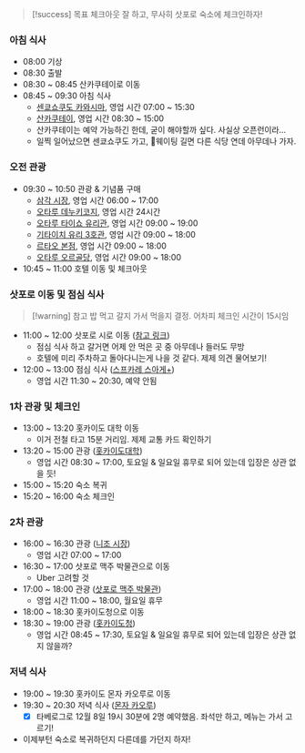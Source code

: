 > [!success] 목표
> 체크아웃 잘 하고, 무사히 삿포로 숙소에 체크인하자!
### 아침 식사
- 08:00 기상
- 08:30 출발
- 08:30 ~ 08:45 산카쿠테이로 이동
- 08:45 ~ 09:30 아침 식사 
	- [센쿄쇼쿠도 카와시마](https://www.google.com/maps/place/%EC%84%BC%EC%BF%84%EC%87%BC%EC%BF%A0%EB%8F%84+%EC%B9%B4%EC%99%80%EC%8B%9C%EB%A7%88/@43.1987866,140.9933179,19.4z/data=!3m1!5s0x5f0ae1ad1d6ca445:0x2685fe9a7ee778bf!4m11!1m3!2m2!1z7Lm07J207IS864-Z!6e5!3m6!1s0x5f0ae1ace0cebf5f:0xb2bce096bef20772!8m2!3d43.1987335!4d140.993758!15sCgzsubTsnbTshLzrj5laDyIN7Lm07J20IOyEvOuPmZIBDnNlYWZvb2RfbWFya2V04AEA!16s%2Fg%2F11f_z8_8_x?entry=ttu&g_ep=EgoyMDI0MTEyNC4xIKXMDSoASAFQAw%3D%3D), 영업 시간 07:00 ~ 15:30
	- [산카쿠테이](https://www.google.com/maps/place/%EC%82%B0%EC%B9%B4%EC%BF%A0%ED%85%8C%EC%9D%B4/@43.1989856,140.9889875,17z/data=!3m1!4b1!4m6!3m5!1s0x5f0ae1acdc5d6be7:0xf52496fc230faec5!8m2!3d43.1989857!4d140.9938584!16s%2Fg%2F11cjk2k9fh?entry=ttu&g_ep=EgoyMDI0MTEyNC4xIKXMDSoASAFQAw%3D%3D), 영업 시간 08:30 ~ 15:00
	- 산카쿠테이는 예약 가능하긴 한데, 굳이 해야할까 싶다. 사실상 오픈런이라...
	- 일찍 일어났으면 센쿄쇼쿠도 가고, 웨이팅 길면 다른 식당 연데 아무데나 가자.
### 오전 관광
- 09:30 ~ 10:50 관광 & 기념품 구매
	- [삼각 시장](https://www.google.com/maps/place/%EC%82%BC%EA%B0%81%EC%8B%9C%EC%9E%A5/@43.1990356,140.9914915,18z/data=!3m2!4b1!5s0x5f0ae1ace0935ed7:0x8bd08148f00eb454!4m6!3m5!1s0x5f0ae1acdc5d6be7:0xfdb67ce7ef454872!8m2!3d43.1990356!4d140.993927!16s%2Fg%2F11cjh_zn4b?entry=ttu&g_ep=EgoyMDI0MTEyNC4xIKXMDSoASAFQAw%3D%3D), 영업 시간 06:00 ~ 17:00
	- [오타루 데누키코지](https://www.google.com/maps/place/%EC%98%A4%ED%83%80%EB%A3%A8+%EB%8D%B0%EB%88%84%ED%82%A4%EC%BD%94%EC%A7%80/@43.1943984,141.0002722,16.07z/data=!3m1!5s0x5f0ae04d921fb22f:0xfb6660f5ec4d6b41!4m15!1m8!3m7!1s0x5f0ae05a8dc1ff03:0x729fd667601966fe!2z66W07YOA7JikIOuzuOygkA!8m2!3d43.191311!4d141.007433!10e2!16s%2Fg%2F11_p_wj_5!3m5!1s0x5f0ae056393feb71:0xec224c9ea67a4656!8m2!3d43.1972951!4d141.0028106!16s%2Fg%2F1hc508kly?entry=ttu&g_ep=EgoyMDI0MTEyNC4xIKXMDSoASAFQAw%3D%3D), 영업 시간 24시간
	- [오타루 타이쇼 유리관](https://www.google.com/maps/place/%EC%98%A4%ED%83%80%EB%A3%A8+%ED%83%80%EC%9D%B4%EC%87%BC+%EC%9C%A0%EB%A6%AC%EA%B4%80/@43.1943984,141.0002722,16.07z/data=!4m15!1m8!3m7!1s0x5f0ae05a8dc1ff03:0x729fd667601966fe!2z66W07YOA7JikIOuzuOygkA!8m2!3d43.191311!4d141.007433!10e2!16s%2Fg%2F11_p_wj_5!3m5!1s0x5f0ae04df430af23:0x5b969e696814e1be!8m2!3d43.1965013!4d141.0025481!16s%2Fg%2F1tf_n2ht?entry=ttu&g_ep=EgoyMDI0MTEyNC4xIKXMDSoASAFQAw%3D%3D), 영업 시간 09:00 ~ 19:00
	- [기타이치 유리 3호관](https://www.google.com/maps/place/%EA%B8%B0%ED%83%80%EC%9D%B4%EC%B9%98+%EC%9C%A0%EB%A6%AC+3%ED%98%B8%EA%B4%80/@43.1919914,141.0041602,16.4z/data=!3m1!5s0x5f0ae05aa03ccb99:0x298555767e9a9098!4m15!1m8!3m7!1s0x5f0ae05a8dc1ff03:0x729fd667601966fe!2z66W07YOA7JikIOuzuOygkA!8m2!3d43.191311!4d141.007433!10e2!16s%2Fg%2F11_p_wj_5!3m5!1s0x5f0ae05a9dc3ffff:0x9fde1cdddbdce4ae!8m2!3d43.1922675!4d141.007334!16s%2Fg%2F11cly76ttb?entry=ttu&g_ep=EgoyMDI0MTEyNC4xIKXMDSoASAFQAw%3D%3D), 영업 시간 09:00 ~ 18:00 
	- [르타오 본점](https://www.google.com/maps/place/%EB%A5%B4%ED%83%80%EC%98%A4+%EB%B3%B8%EC%A0%90/@43.191311,141.0048581,17z/data=!3m1!4b1!4m6!3m5!1s0x5f0ae05a8dc1ff03:0x729fd667601966fe!8m2!3d43.191311!4d141.007433!16s%2Fg%2F11_p_wj_5?entry=ttu&g_ep=EgoyMDI0MTEyNC4xIKXMDSoASAFQAw%3D%3D), 영업 시간 09:00 ~ 18:00
	- [오타루 오르골당](https://www.google.com/maps/place/%EC%98%A4%ED%83%80%EB%A3%A8+%EC%98%A4%EB%A5%B4%EA%B3%A8%EB%8B%B9+%EB%B3%B8%EA%B4%80/@43.191311,141.0048581,17z/data=!3m1!5s0x5f0ae05af9d3c2fd:0x57824b9777bf5afe!4m6!3m5!1s0x5f0ae05a5c0c6207:0xb4994e82f592e5c7!8m2!3d43.1905754!4d141.0078377!16s%2Fg%2F11f40zqqch?entry=ttu&g_ep=EgoyMDI0MTEyNC4xIKXMDSoASAFQAw%3D%3D), 영업 시간 09:00 ~ 18:00
- 10:45 ~ 11:00 호텔 이동 및 체크아웃
### 삿포로 이동 및 점심 식사
> [!warning] 참고
> 밥 먹고 갈지 가서 먹을지 결정. 어차피 체크인 시간이 15시임
- 11:00 ~ 12:00 삿포로 시로 이동 ([참고 링크](https://maps.app.goo.gl/n8eoZ2x8JpbCMzHQ9))
	- 점심 식사 하고 갈거면 어제 안 먹은 곳 중 아무데나 들러도 무방
	- 호텔에 미리 주차하고 돌아다니는게 나을 것 같다. 제제 의견 물어보기!
- 12:00 ~ 13:00 점심 식사 ([스프카레 스아게+](https://www.google.com/maps/place/%EC%88%98%ED%94%84%EC%B9%B4%EB%A0%88+%EC%8A%A4%EC%95%84%EA%B2%8C%2B/@43.0557368,141.346399,17z/data=!3m2!4b1!5s0x5f0b2985aacefdef:0x68c0e186f6a15b9c!4m6!3m5!1s0x5f0b298454c641bf:0x91c019c2cebc6973!8m2!3d43.0557369!4d141.3512699!16s%2Fg%2F1wn_5xkl?entry=ttu&g_ep=EgoyMDI0MTEyNC4xIKXMDSoASAFQAw%3D%3D))
	- 영업 시간 11:30 ~ 20:30, 예약 안됨
### 1차 관광 및 체크인
- 13:00 ~ 13:20 홋카이도 대학 이동
	- 이거 전철 타고 15분 거리임. 제제 교통 카드 확인하기
- 13:20 ~ 15:00 관광 ([홋카이도대학](https://www.google.com/maps/place/%ED%99%8B%EC%B9%B4%EC%9D%B4%EB%8F%84%EB%8C%80%ED%95%99/@43.0779575,141.3374381,17z/data=!3m1!4b1!4m6!3m5!1s0x5f0b290bc5dc9a43:0x425f98023e0b86d5!8m2!3d43.0779575!4d141.340013!16zL20vMDFfMmc5?entry=ttu&g_ep=EgoyMDI0MTEyNC4xIKXMDSoASAFQAw%3D%3D))
	- 영업 시간 08:30 ~ 17:00, 토요일 & 일요일 휴무로 되어 있는데 입장은 상관 없을 듯!
- 15:00 ~ 15:20 숙소 복귀
- 15:20 ~ 16:00 숙소 체크인
### 2차 관광
- 16:00 ~ 16:30 관광 ([니조 시장](https://www.google.com/maps/place/%EB%8B%88%EC%A1%B0%EC%8B%9C%EC%9E%A5+%EC%82%BF%ED%8F%AC%EB%A1%9C/@43.0581418,141.3560537,17.8z/data=!4m14!1m7!3m6!1s0x5f0b29825baabd09:0x92686bd1182c71f7!2z64uI7KGw7Iuc7J6lIOyCv-2PrOuhnA!8m2!3d43.058299!4d141.358446!16s%2Fg%2F120wx6zf!3m5!1s0x5f0b29825baabd09:0x92686bd1182c71f7!8m2!3d43.058299!4d141.358446!16s%2Fg%2F120wx6zf?entry=ttu&g_ep=EgoyMDI0MTEyNC4xIKXMDSoASAFQAw%3D%3D))
	- 영업 시간 07:00 ~ 17:00
- 16:30 ~ 17:00 삿포로 맥주 박물관으로 이동
	- Uber 고려할 것
- 17:00 ~ 18:00 관광 ([삿포로 맥주 박물관](https://www.google.com/maps/place/%EC%82%BF%ED%8F%AC%EB%A1%9C+%EB%A7%A5%EC%A3%BC+%EB%B0%95%EB%AC%BC%EA%B4%80/@43.0714671,141.3689124,17z/data=!3m2!4b1!5s0x5f0b296c08d414ed:0x8f20a65a9249bdcd!4m6!3m5!1s0x5f0b29842f2cf6d1:0x1360c6faefc5e7cb!8m2!3d43.0714671!4d141.3689124!16s%2Fm%2F03cd7tk?entry=ttu&g_ep=EgoyMDI0MTEyNC4xIKXMDSoASAFQAw%3D%3D))
	- 영업 시간 11:00 ~ 18:00, 월요일 휴무
- 18:00 ~ 18:30 홋카이도청으로 이동
- 18:30 ~ 19:00 관광 ([홋카이도청](https://www.google.com/maps/place/%ED%99%8B%EC%B9%B4%EC%9D%B4%EB%8F%84%EC%B2%AD/@43.0430632,141.3390104,14.6z/data=!3m1!5s0x5f0b299efedc6365:0x957994fdbbfc8681!4m6!3m5!1s0x5f0b299f007507ad:0xbb215d6e0de69db7!8m2!3d43.0643091!4d141.3468324!16zL20vMGgxbnNt?entry=ttu&g_ep=EgoyMDI0MTEyNC4xIKXMDSoASAFQAw%3D%3D))
	- 영업 시간 08:45 ~ 17:30, 토요일 & 일요일 휴무로 되어 있는데 입장은 상관 없지 않을까?
### 저녁 식사
- 19:00 ~ 19:30 홋카이도 몬자 카오루로 이동
- 19:30 ~ 20:30 저녁 식사 ([몬자 카오루](https://www.google.com/maps/place/%E5%8C%97%E6%B5%B7%E9%81%93%E3%82%82%E3%82%93%E3%81%98%E3%82%83+%E8%96%AB/@43.0543088,141.3490955,17z/data=!3m2!4b1!5s0x5f0b2985c26ee009:0x6cd8dc6a8a81a546!4m6!3m5!1s0x5f0b2904e2f2f509:0xfb8d29c36ed9678c!8m2!3d43.0543088!4d141.3516704!16s%2Fg%2F11k9lf2l09?entry=ttu&g_ep=EgoyMDI0MTEyNC4xIKXMDSoASAFQAw%3D%3D))
	- [x] 타베로그로 12월 8일 19시 30분에 2명 예약했음. 좌석만 하고, 메뉴는 가서 고르기!
- 이제부턴 숙소로 복귀하던지 다른데를 가던지 하자!